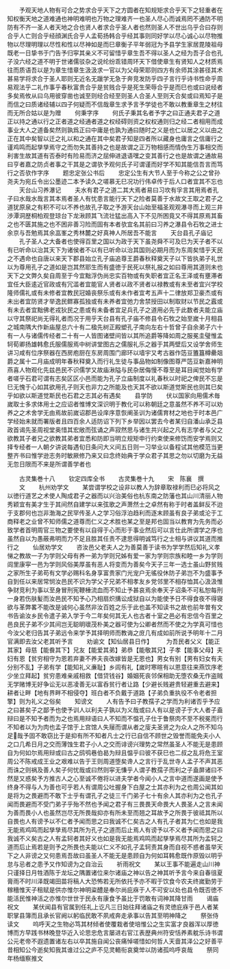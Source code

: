 <!-- { "loadSidebar": true } -->
　　予观天地人物有可合之势求合乎天下之方圆者在知规矩求合乎天下之轻重者在知权衡天地之道难通也神明难明也万物之理难齐一也圣人尽心而诚焉罔不通防不明防有不齐一圣人者天地之合也贤人者求合乎圣人者也然则圣人不世出乌乎合曰存则合乎人亡则合乎经顔渊氏合乎人孟荀扬韩合乎经其事则同好学以尽心诚心以尽物推物以尽理明理以尽性和性以尽神如是而巳章衡子平年弱冠为予县学生家居毘陵祖母既老一日挚书于门告予归寜其亲义不可留惜乎章生吾不得以圣人之经为吾子合也孔子没六经之道不明于世诸儒驳杂之说纶纷乖错周环天下借使章生有贤知人之材质焉往而质语吾以是为章生惜章生汲汲求一官以为父母荣耶则四方有余师其涂甚径其术甚易学将求合于圣人耶则无近名无躐学无急于奔竞发防乎四子言行乎诗书性命乎周易观法乎二礼作事乎春秋富贵合乎是贫贱合乎是死生荣辱合乎是而巳也或曰说经者多矣焉攸从曰乌用彼穿凿也诚至则经合经至则圣人合圣人至则天合矣或曰焉知子是而信之曰质诸经辅以四子何疑而不信哉章生求予言予学徒也不敢以教重章生之材往而无所合姑以是为赠
　　何秉字序
　　何氏子秉其名者予字之曰正通夫君子之道正以持之通以行之正者道之经通者道之权经碍则资之权权通则归之经二者相用而成事业大人之道备矣然则孰爲正曰中庸是也孰为通曰随时之义是也仁以居之义以由之正在其中矣智以迁之礼以和之通在其中矣君子知是四者所以藏身也庸言之信庸行之谨鸡鸣而起孳孳焉守之而勿失其善持之也是故谓之正万物相感而情伪生万事相交而利害生故其道有否泰时有险易而济之屈伸进退语嘿之变其善行之也是故谓之通故易曰亨者嘉之防贞者事之干其是之谓欤予观何氏子可谓谨而好学不知其能信吾言而笃行之否欤作字序
　　题忠定张公书后
　　忠定公生有大节人至于今称之公之曾孙尧夫为宛丘令出公墨迹二本予读久之嗟慕无巳况功行伟卓传于后人口者宜其不忘也
　　天台山习养瀑记
　　夫水有君子之道二其大焉者易曰习坎有孚言其用焉者孔子曰水哉水哉言其本焉者圣人有忧患言能行天下之险者莫善于水故文王取之君子之道犹原泉之有积不可以不养也故孔子取之予游天台山始至福圣观观瀑寻而上观三井渉潭洞歴桐柏观登琼台下龙湫顾其飞流壮猛出高入下不见所困竟又不得其原焉其畜之也不匮其施之也不困非善习险而固有本者欤宜名其前曰习养之瀑县令石牧之进士余京与吾勉焉其余嵓峯之秀林麓之好真神人所居吾不能言
　　天台县孔子庙记
　　孔子圣人之大备者也使得百里之国以为政于天下虽尧舜不可及巳为天子者不以有已听命以治其天下为诸侯者不以有已听命以治其国则必期月而为东周矣惜乎天民之不遇命也自唐以来天下郡县始立孔子庙追尊王爵春秋释奠天子以下皆执弟子礼世以为尊用孔子之道如是岂其然耶生而有盛徳于民死以祭礼报之如曰尊用其道则未也天下之文弊久矣自周至于今宜黜浮伪尚忠实百物或有失职者宜正名王泽或有壅滞者宜任大臣逺近官政或有冗滥者宜能官人贤者以政不贤者以禄教或有未至者宜兴学校隆师儒礼或有未修者宜教民冠婚丧祭乐或有未作者宜考五声十二律放郑卫豪杰或有未出者宜防贤才举逸民鳏寡孤独或有未养者宜弛力舍禁授田以制取财以节民之蠧或有未去者宜黜佛老戎狄民之患或有未备者宜足兵孔子之道用必先于此数者夫能立庙以守其祭祀尚无得礼者而况于用乎天台县有孔子庙不修县令石牧之始至嵗十月相县之城南隅大作新庙屋总六十有二楹先树正殿塑孔子南向左右十哲曾子自余弟子六十有一人与诸儒传经者二十有一人皆图诸壁间皆以其所追爵等降如周之服冕圭璧惟孟轲荀卿扬雄韩愈氏服儒服焉中树讲堂图古之儒服礼乐之器于其两壁后又设学舍师生讲习咸有位序祭器在西房庖厨在东房周围门廊环以墙宇又考古器作笾豆簠簋樽罍爼爵之属十二月庙成明年春秋释奠入而行礼生徒与事品物如制像图尊严笾豆新嘉神明燕喜人物观化先兹邑民不识儒学又故庙湫隘与民杂居侮慢不尊至是耳目闻觉始有学者嗟乎石君可谓有志矣区区小邑而能为孔子立庙制度以礼春秋以时祀之俾民不忘是巳无愧于心如其欲用孔子则天也非力之所能及也天其不欲以斯道觉斯民也则其巳矣乎如欲以斯道觉斯民也石君之志其必有遇矣
　　县学防
　　伏以国家向用儒术毎嵗取士多求体用士之应诏者惟博文深识明于教化可以称朝廷之意虽然不养不可以劝养之之术舍学无由焉故前嵗诏郡邑设庠序意恢阐圣训为诸儒育材之地也于时本邑广学经始未就而署版者且四百余人适防诏下列下乡举因以罢去今者某归自潘山承乏县政首谒先圣周视堂奥惜其宏敞而弦诵之声寂然思与诸生共兴起之凡有志学者与父之欲教其子者兄之欲教其弟者宜悉和防即当明立规矩申行约束使来修饬而安学焉则又择专经者一人朝夕讲说每遇旬日条问大义间五日则一习举业以备程试其他模范当更整齐书曰惟学逊志务时敏厥修乃来又曰念终始典于学众君子其思之勿以切磨为无益无忽日限而不来是所谓善学者也









　　古灵集巻十八
　　钦定四库全书
　　古灵集巻十九
　　宋　陈襄　撰
　　文
　　杭州劝学文
　　某尝谓学校之设非以教人为辞章取禄利而巳必将风之以徳行道艺之术使人陶成君子之器而以兴治美俗也杭东南之防藩也其山川清丽人物秀颖宜有美才生于其间然自建学以来弦歌之声萧然士之卓然有称于时者盖鲜反不迨于支郡何也岂非渤海之民罕传圣人之学习俗浮泊趋利而逐末顾虽有良子弟或沦于工商释老之业曾不知师儒之道尊而仁义之术胜也某之至是邦也固当以教育为先务而必致学者首明周官三物之要使有以自得于心而形于事业然后可以言仕此所谓学之序也虽然自以为愚蔽弗明而力不足且胜其任责不逮思得明诚笃行之士相与讲议其道而推行之
　　仙居劝学文
　　咨汝邑父老夫人之为善莫善于读书为学学然后知礼义孝悌之教故一子为学则父母有养一弟为学则兄姊有爱一家为学则宗族和睦一乡为学则闾里康寜一邑为学则风俗美厚虽有恶人将变而为善矣今天子三年一选士虽山野贫贱之家所生子弟苟有文学必赐科名身享富贵家门光宠户无徭役休防子弟岂不为盛事予自到任以来居常悯汝邑民不识为学父子兄弟不相孝友乡党邻里不相存恤其心汲汲惟争财竞利为事以至身冒刑宪鞭棰流血而不知止予甚哀焉余奉天子诏条不可私恕每刑一身若伤肤髪而汝邑民不知予心乃相扇炽搆讼成狱自以为能使予日不得食夜不得寝欲与革弊畧不能改是诚何心虽然非汝百姓之乐于此也盖不知读书之故也前年曽有文书告谕汝乡民令遣子弟入学于今二年矣何其无人也古者十室之邑必有忠信今百里之邑良民子弟不少其间岂无聪眀瓌茂朴美之器可使为公卿者然而不使之为学真可惜也今汝父老归告其子弟远令来学予其择明师而教诲之庻几有成如前所说予明年十二月官满即去汝父老其听予言
　　劝谕文【知仙居县日作】
　　为吾民者父义【能正其家】母慈【能飬其下】兄友【能爱其弟】弟恭【能敬其兄】子孝【能事父母】夫妇有恩【贫穷相守为恩若弃妻不养夫丧改嫁皆是无恩也】男女有别【男有妇女有夫分别不乱】子弟有学【能知礼义亷耻】乡闾有礼【嵗时寒暄有以恩意往来燕饮序老少坐立拜起】贫穷患难亲戚相救【借贷钱谷】婚姻死丧邻保相助无堕农桑无作盗贼无学赌博无好争讼无以恶凌善无以富呑贫行者让路【少避长贱避贵轻避重去避来】耕者让畔【地有界畔不相侵夺】班白者不负戴于道路【子弟负重执役不令老者担擎】则为礼义之俗矣
　　知谤文
　　人有告予曰子教孺子之学而为利诸否乎予应之曰甚矣子之鄙予也使予训人以利夫子孰以为义哉或曰人有以是谤子于大人者子盍辩曰是不知予者而为之也焉用辩语曰人不知而不愠孔子仕于鲁祭肉不至不税冕而行不知者以为为肉也孟子馆于上宫馆人失屦而谓从者之廀夫圣贤之为众人之所不知乌足哉予固不敢窃比于是抑有所不知者凡士之行已自信不顾世之毁誉而能免夫小人之口几希日月之交而薄蚀生君子小人之交而诽谤兴理势之常然虽圣人不能无是患顾自为何如尔焉用辩或曰古之鸱鸮巷伯曷为辩且愠乎曰彼不获巳也二叔之乱将危王室周公不陈戒成王业之艰难以告于王则周道堕矣谗人之言行于乱世寺人孟子不声其恶而诛之则祸及善人矣子何忧哉或曰然则寜无慊乎人谓子教孺子而利之子盍屏诸曰不然是又惑矣予方推古人之心至诚不倦将以进夫学者今闻小人之言中道而遂画是使予终身不得与人为善也可乎若人有谓周公吐握身下白屋之士其亦利为之也周公闻其如是将为之畏避而不敢下士乎有谓孔子之徒三千门弟子七十有余人其亦利为之也孔子闻而畏避而不受门弟子乎殆不然也予闻之君子有三畏畏天命畏大人畏圣人之言未闻为善而畏小人也虽然岂尽无所畏哉抑亦有所未至而翘之耳故予之所畏于彼祗其所以自畏也人有谤予以不仁者予闻而思之曰我诚不仁矣古之人有孔子者其为仁也如是我无能焉鸡鸣而起孳孳焉尽其所为孔子之道而后止焉人有谤予以不义者予闻而思之曰我诚不义矣古之人有孟轲者其好义也如是我无能焉鸡鸣而起孳孳焉尽其所为孟轲之道而后止焉若是则予之所畏也夫能以仁义不如孔子孟轲责其身而自视不惑者虽举天下之人非谤之又何患焉吾故曰虽圣人不能无是患顾自为何如耳韩愈既作原毁以明乎怠与忌者之患予又作知谤为之自治云
　　祈雨祝文
　　某以王事不能遍走山川神只谨择日月牲酒陈于龙坛之隅置诸位来尔诸庙之神以告之神其听予言今来自春徂夏膏雨不时川泽既竭田苗将稿人大恐怖若无所依托予亦不暇于饮食今农夫终嵗勤劳于稼穯惟天子租赋是供亦惟尔神明粢醴是奉尔尚庇庥于人不可安以处也县令既否徳不能活民惟神活之亦惟尔世世于民永有康食予虽比于罚敢有词神其降甘雨
　　谒庙祝文
　　某伏闻县有官属到任礼上讫凡三日始往拜诸庙之有灵徳庇庥于邑人者某职掌县簿而且承长官阙以躬临民敢不夙戒奔走承事以告其至明神降之
　　祭张侍读文
　　呜呼天之生物必笃其材倾者使覆栽者使培惟公之生实富才良器浑以厚徳博而方早践书林晚登华近入论思忠危言屡进右官江表歴典州符安恬养素躭乐诗书谓公元老帝不遐遗置诸左右以卒其施自闻公丧痛悼嗟惜如何哲人天啬其泽公之好善平昔相知公今逝矣知我其谁过公之庐不见灵輀衔哀奠斚以防诸孤呜呼哀哉
　　祭同年杨缅察推文
